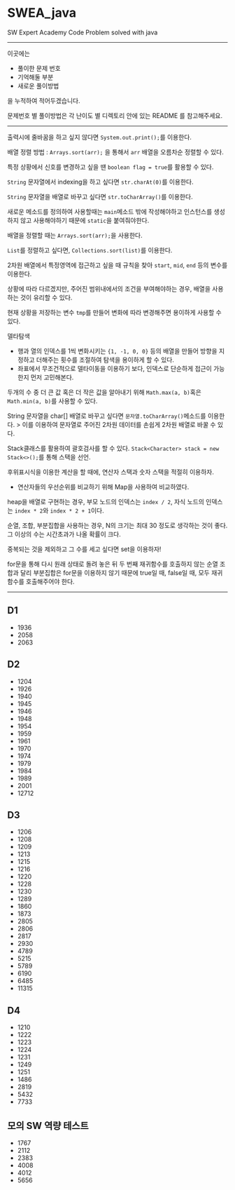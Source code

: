 # SWEA_java
SW Expert Academy Code Problem solved with java

---

이곳에는

 - 풀이한 문제 번호
 - 기억해둘 부분
 - 새로운 풀이방법

을 누적하여 적어두겠습니다.

문제번호 별 풀이방법은 각 난이도 별 디렉토리 안에 있는 README 를 참고해주세요.

---

출력시에 줄바꿈을 하고 싶지 않다면 `System.out.print();`를 이용한다.

배열 정렬 방법 : `Arrays.sort(arr);` 을 통해서 `arr` 배열을 오름차순 정렬할 수 있다.

특정 상황에서 신호를 변경하고 싶을 땐 `boolean flag = true`를 활용할 수 있다.

`String` 문자열에서 indexing을 하고 싶다면 `str.charAt(0)`를 이용한다.

`String` 문자열을 배열로 바꾸고 싶다면 `str.toCharArray()`를 이용한다.

새로운 메소드를 정의하여 사용할때는 `main`메소드 밖에 작성해야하고 인스턴스를 생성하지 않고 사용해야하기 때문에 `static`을 붙여줘야한다.

배열을 정렬할 때는 `Arrays.sort(arr);`을 사용한다.

`List`를 정렬하고 싶다면, `Collections.sort(list)`를 이용한다.

2차원 배열에서 특정영역에 접근하고 싶을 때 규칙을 찾아 `start`, `mid`, `end` 등의 변수를 이용한다.

상황에 따라 다르겠지만, 주어진 범위내에서의 조건을 부여해야하는 경우, 배열을 사용하는 것이 유리할 수 있다.

현재 상황을 저장하는 변수 `tmp`를 만들어 변화에 따라 변경해주면 용이하게 사용할 수 있다.

델타탐색
 - 행과 열의 인덱스를 1씩 변화시키는 `{1, -1, 0, 0}` 등의 배열을 만들어 방향을 지정하고 더해주는 횟수를 조절하여 탐색을 용이하게 할 수 있다.
 - 좌표에서 무조건적으로 델타이동을 이용하기 보다, 인덱스로 단순하게 접근이 가능한지 먼저 고민해본다. 

두개의 수 중 더 큰 값 혹은 더 작은 값을 알아내기 위해 `Math.max(a, b)`혹은 `Math.min(a, b)`를 사용할 수 있다.

String 문자열을 char[] 배열로 바꾸고 싶다면 `문자열.toCharArray()`메소드를 이용한다. > 이를 이용하여 문자열로 주어진 2차원 데이터를 손쉽게 2차원 배열로 바꿀 수 있다.

Stack클래스를 활용하여 괄호검사를 할 수 있다. `Stack<Character> stack = new Stack<>();`를 통해 스택을 선언.

후위표시식을 이용한 계산을 할 때에, 연산자 스택과 숫자 스택을 적절히 이용하자.

- 연산자들의 우선순위를 비교하기 위해 Map을 사용하여 비교하였다.

heap을 배열로 구현하는 경우, 부모 노드의 인덱스는 `index / 2`, 자식 노드의 인덱스는 `index * 2`와 `index * 2 + 1`이다.

순열, 조합, 부분집합을 사용하는 경우, N의 크기는 최대 30 정도로 생각하는 것이 좋다. 그 이상의 수는 시간초과가 나올 확률이 크다.

중복되는 것을 제외하고 그 수를 세고 싶다면 set을 이용하자!

for문을 통해 다시 원래 상태로 돌려 놓은 뒤 두 번째 재귀함수를 호출하지 않는 순열 조합과 달리 부분집합은 for문을 이용하지 않기 때문에 true일 때, false일 때, 모두 재귀함수를 호출해주어야 한다.

---

## D1
- 1936
- 2058
- 2063

## D2
 - 1204
 - 1926
 - 1940
 - 1945
 - 1946
 - 1948
 - 1954
 - 1959
 - 1961
 - 1970
 - 1974
 - 1979
 - 1984
 - 1989
 - 2001
 - 12712

## D3
 - 1206
 - 1208
 - 1209
 - 1213
 - 1215
 - 1216
 - 1220
 - 1228
 - 1230
 - 1289
 - 1860
 - 1873
 - 2805
 - 2806
 - 2817
 - 2930
 - 4789
 - 5215
 - 5789
 - 6190
 - 6485
 - 11315

## D4
 - 1210
 - 1222
 - 1223
 - 1224
 - 1231
 - 1249
 - 1251
 - 1486
 - 2819
 - 5432
 - 7733
 
## 모의 SW 역량 테스트
- 1767
- 2112
- 2383
- 4008
- 4012
- 5656
